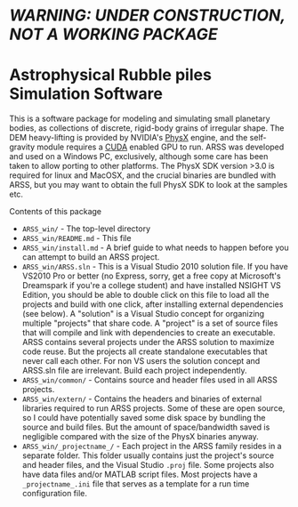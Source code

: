 # _WARNING: UNDER CONSTRUCTION, NOT A WORKING PACKAGE_
# Astrophysical Rubble piles Simulation Software

This is a software package for modeling and simulating small planetary bodies, as collections of discrete, rigid-body grains of irregular shape. The DEM heavy-lifting is provided by NVIDIA's [PhysX](https://developer.nvidia.com/technologies/physx) engine, and the self-gravity module requires a [CUDA](https://developer.nvidia.com/category/zone/cuda-zone) enabled GPU to run. ARSS was developed and used on a Windows PC, exclusively, although some care has been taken to allow porting to other platforms. The PhysX SDK version >3.0 is required for linux and MacOSX, and the crucial binaries are bundled with ARSS, but you may want to obtain the full PhysX SDK to look at the samples etc.

Contents of this package
+ `ARSS_win/`  -  The top-level directory
+ `ARSS_win/README.md` - This file
+ `ARSS_win/install.md` - A brief guide to what needs to happen before you can attempt to build an ARSS project.
+ `ARSS_win/ARSS.sln` - This is a Visual Studio 2010 solution file. If you have VS2010 Pro or better (no Express, sorry, get a free copy at Microsoft's Dreamspark if you're a college student) and have installed NSIGHT VS Edition, you should be able to double click on this file to load all the projects and build with one click, after installing external dependencies (see below). A "solution" is a Visual Studio concept for organizing multiple "projects" that share code. A "project" is a set of source files that will compile and link with dependencies to create an executable. ARSS contains several projects under the ARSS solution to maximize code reuse. But the projects all create standalone executables that never call each other. For non VS users the solution concept and ARSS.sln file are irrelevant. Build each project independently.
+ `ARSS_win/common/` - Contains source and header files used in all ARSS projects.
+ `ARSS_win/extern/` - Contains the headers and binaries of external libraries required to run ARSS projects. Some of these are open source, so I could have potentially saved some disk space by bundling the source and build files. But the amount of space/bandwidth saved is negligible compared with the size of the PhysX binaries anyway.
+ `ARSS_win/_projectname_/` - Each project in the ARSS family resides in a separate folder. This folder usually contains just the project's source and header files, and the Visual Studio `.proj` file. Some projects also have data files and/or MATLAB script files. Most projects have a `_projectname_.ini` file that serves as a template for a run time configuration file.

